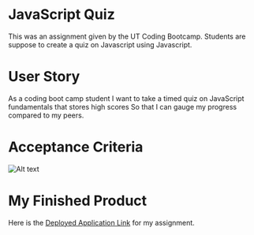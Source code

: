 # JavaScript Quiz 

This was an assignment given by the UT Coding Bootcamp.  Students are suppose to create a quiz on Javascript using Javascript.  

# User Story 
As a coding boot camp student
I want to take a timed quiz on JavaScript fundamentals that stores high scores
So that I can gauge my progress compared to my peers.  

 
# Acceptance Criteria 

![Alt text](/assets/images/acceptancecriteria.png.?raw=true "Acceptance Criteria Image")



# My Finished Product
Here is the [Deployed Application Link](https://dgib21.github.io/javascriptQuiz/) for my assignment. 



